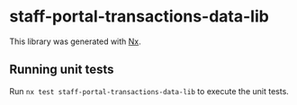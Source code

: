 # staff-portal-transactions-data-lib

This library was generated with [Nx](https://nx.dev).

## Running unit tests

Run `nx test staff-portal-transactions-data-lib` to execute the unit tests.
